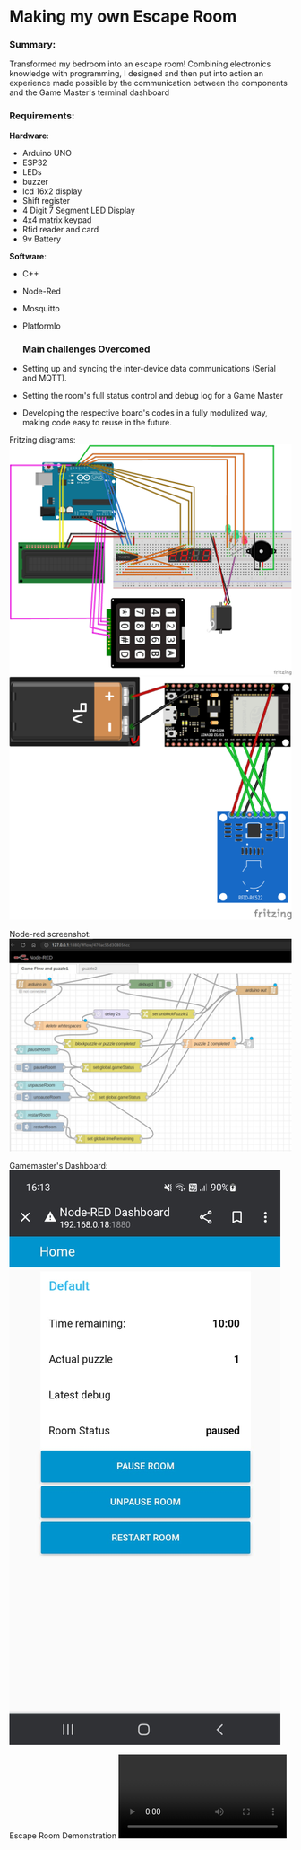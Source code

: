 # Making my own Escape Room
### Summary:
Transformed my bedroom into an escape room! Combining electronics knowledge with programming, I designed and then put into action an experience 
made possible by the communication between the components and the Game Master's terminal dashboard

### Requirements:
**Hardware**:
- Arduino UNO
- ESP32
- LEDs
- buzzer
- lcd 16x2 display
- Shift register
- 4 Digit 7 Segment LED Display
- 4x4 matrix keypad
- Rfid reader and card
- 9v Battery

**Software**:
- C++
- Node-Red
- Mosquitto
- PlatformIo

  ### Main challenges Overcomed
 - Setting up and syncing the inter-device data communications (Serial and MQTT).</li>
 - Setting the room's full status control and debug log for a Game Master</li>
 - Developing the respective board's codes in a fully modulized way, making code easy to reuse in the future.
 
Fritzing diagrams:
![alt text](https://github.com/kukelia/escape_room/blob/master/fritzing/escape_room_arduino.png)
![alt text](https://github.com/kukelia/escape_room/blob/master/fritzing/escape_room_esp32.png "hola")

Node-red screenshot:
![alt text](https://github.com/kukelia/escape_room/blob/master/img/node-red-example.png)

Gamemaster's Dashboard:
![alt text](https://github.com/kukelia/escape_room/blob/master/img/dashboard.jpeg)

Escape Room Demonstration
![alt text](https://github.com/kukelia/escape_room/blob/master/img/demonstration.mp4)
